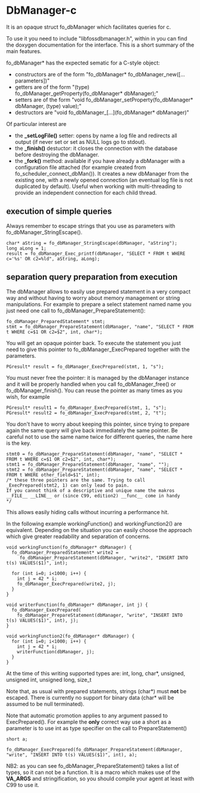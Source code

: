 # DbManager-c

It is an opaque struct fo_dbManager which facilitates queries for c.

To use it you need to include "libfossdbmanager.h", within in you can find the doxygen documentation for the interface. This is a short summary of the main features.

fo_dbManager* has the expected sematic for a C-style object:

* constructors are of the form "fo_dbManager* fo_dbManager_new([... parameters])"
* getters are of the form "(type) fo_dbManager_getProperty(fo_dbManager* dbManager);"
* setters are of the form "void fo_dbManager_setProperty(fo_dbManager* dbManager, (type) value);"
* destructors are "void fo_dbManager_\[...\](fo_dbManager* dbManager)"

Of particular interest are

* the **_setLogFile()** setter:
    opens by name a log file and redirects all output (if never set or set as NULL logs go to stdout).
* the **_finish()** destuctor:
    it closes the connection with the database before destroying the dbManager.
* the **_fork()** method:
    available if you have already a dbManager with a configuration file attached (for example created from fo_scheduler_connect_dbMan()).
    It creates a new dbManager from the existing one, with a newly opened connection (an eventual log file is not duplicated by default).
    Useful when working with multi-threading to provide an independent connection for each child thread.

## execution of simple queries

Always remember to escape strings that you use as parameters with fo_dbManager_StringEscape().
```
char* aString = fo_dbManager_StringEscape(dbManager, "aString");
long aLong = 1;
result = fo_dbManager_Exec_printf(dbManager, "SELECT * FROM t WHERE c='%s' OR c2=%ld", aString, aLong);
```

## separation query preparation from execution

The dbManager allows to easily use prepared statement in a very compact way and without having to worry about memory management or string manipulations.
For example to prepare a select statement named name you just need one call to fo_dbManager_PrepareStatement():
```
fo_dbManager_PreparedStatement* stmt;
stmt = fo_dbManager_PrepareStatement(dbManager, "name", "SELECT * FROM t WHERE c=$1 OR c2=$2", int, char*);
```
You will get an opaque pointer back.
To execute the statement you just need to give this pointer to fo_dbManager_ExecPrepared together with the parameters. 
```
PGresult* result = fo_dbManager_ExecPrepared(stmt, 1, "s");
```

You must never free the pointer: it is managed by the dbManager instance and it will be properly handled when you call fo_dbManager_free() or fo_dbManager_finish().
You can reuse the pointer as many times as you wish, for example
```
PGresult* result1 = fo_dbManager_ExecPrepared(stmt, 1, "s");
PGresult* result2 = fo_dbManager_ExecPrepared(stmt, 2, "t");
```

You don't have to worry about keeping this pointer, since trying to prepare again the same query will give back immediately the same pointer.
Be careful not to use the same name twice for different queries, the name here is the key.
```
stmt0 = fo_dbManager_PrepareStatement(dbManager, "name", "SELECT * FROM t WHERE c=$1 OR c2=$2", int, char*);
stmt1 = fo_dbManager_PrepareStatement(dbManager, "name", "");
stmt2 = fo_dbManager_PrepareStatement(dbManager, "name", "SELECT * FROM t WHERE other_field=$1", int);
/* these three pointers are the same. Trying to call _ExecPrepared(stmt2, 1) can only lead to pain.  
If you cannot think of a descriptive and unique name the makros __FILE__ __LINE__ or (since C99, edition2) __func__ come in handy
*/
```

This allows easily hiding calls without incurring a performance hit.

In the following example workingFunction() and workingFunction2() are equivalent.
Depending on the situation you can easily choose the approach which give greater readability and separation of concerns.
```
void workingFunction(fo_dbManager* dbManager) {
  fo_dbManager_PreparedStatement* write2 = 
     fo_dbManager_PrepareStatement(dbManager, "write2", "INSERT INTO t(s) VALUES($1)", int);

  for (int i=0; i<1000; i++) {
    int j = 42 * i;
    fo_dbManager_ExecPrepared(write2, j);
  }
}

void writerFunction(fo_dbManager* dbManager, int j) {
  fo_dbManager_ExecPrepared(
    fo_dbManager_PrepareStatement(dbManager, "write", "INSERT INTO t(s) VALUES($1)", int), j);
}

void workingFunction2(fo_dbManager* dbManager) {
  for (int i=0; i<1000; i++) {
    int j = 42 * i;
    writerFunction(dbManager, j);
  }
}
```

At the time of this writing supported types are: int, long, char*, unsigned, unsigned int, unsigned long, size_t

Note that, as usual with prepared statements, strings (char\*) must **not** be escaped.
There is currently no support for binary data (char* will be assumed to be null terminated).

Note that automatic promotion applies to any argument passed to ExecPrepared().
For example the **only** correct way use a short as a parameter is to use int as type specifier on the call to PrepareStatement()
```
short a;

fo_dbManager_ExecPrepared(fo_dbManager_PrepareStatement(dbManager, "write", "INSERT INTO t(s) VALUES($1)", int), a);
```

NB2: as you can see fo_dbManager_PrepareStatement() takes a list of types, so it can not be a function.
     It is a macro which makes use of the __VA_ARGS__ and stringification, so you should compile your agent at least with C99 to use it.